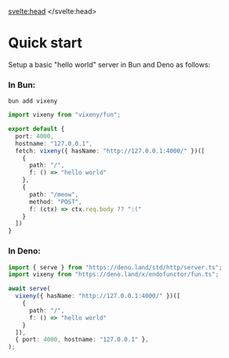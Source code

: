 <script>
    import PreviousNext from "$lib/components/PreviousNext.svelte"
</script>
<svelte:head>
    <title>Quick start - Vixeny</title>
    <meta name="description" content="How to install Vixeny" />
</svelte:head>

# Quick start

Setup a basic "hello world" server in Bun and Deno as follows:

### In Bun:

```
bun add vixeny
```

```ts
import vixeny from "vixeny/fun";

export default {
  port: 4000,
  hostname: "127.0.0.1",
  fetch: vixeny({ hasName: "http://127.0.0.1:4000/" })([
    { 
      path: "/",
      f: () => "hello world"
    },
    {
      path: "/meow",
      method: "POST",
      f: (ctx) => ctx.req.body ?? ":("
    }
  ]) 
}

```

### In Deno:
```ts
import { serve } from "https://deno.land/std/http/server.ts";
import vixeny from "https://deno.land/x/endofunctor/fun.ts";

await serve(
  vixeny({ hasName: "http://127.0.0.1:4000/" })([
    {
      path: "/",
      f: () => "hello world"
    }
  ]),
  { port: 4000, hostname: "127.0.0.1" },
);
```   

<PreviousNext previous="/" next="/framework/routing" />
